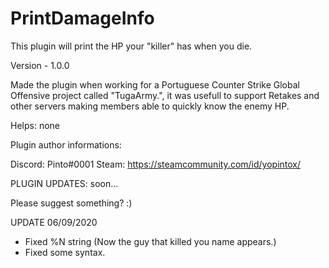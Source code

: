 # PrintDamageInfo
This plugin will print the HP your "killer" has when you die.

Version - 1.0.0

Made the plugin when working for a Portuguese Counter Strike Global Offensive project called "TugaArmy.", it was usefull to support Retakes and other servers making members able to quickly know the enemy HP.

Helps: none

Plugin author informations:

Discord: Pinto#0001
Steam: https://steamcommunity.com/id/yopintox/

PLUGIN UPDATES:
soon...

Please suggest something? :)

UPDATE 06/09/2020

- Fixed %N string (Now the guy that killed you name appears.)
- Fixed some syntax.
